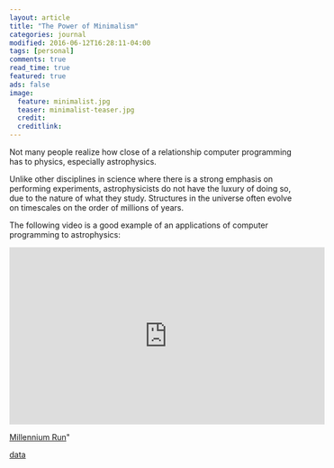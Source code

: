 ```yaml
---
layout: article
title: "The Power of Minimalism"
categories: journal
modified: 2016-06-12T16:28:11-04:00
tags: [personal]
comments: true
read_time: true
featured: true
ads: false
image:
  feature: minimalist.jpg
  teaser: minimalist-teaser.jpg
  credit:
  creditlink:
---
```


Not many people realize how close of a relationship computer programming has to physics, especially astrophysics.

Unlike other disciplines in science where there is a strong emphasis on performing experiments, astrophysicists do not have the luxury of doing so, due to the nature of what they study. Structures in the universe often evolve on timescales on the order of millions of years.

The following video is a good example of an applications of computer programming to astrophysics:

<iframe width="560" height="315" src="https://www.youtube.com/embed/UC5pDPY5Nz4" frameborder="0" allowfullscreen></iframe>

<a href="https://wwwmpa.mpa-garching.mpg.de/galform/virgo/millennium/">Millennium Run</a>"

<a href="http://arxiv.org/abs/astro-ph/0608019">data</a>

